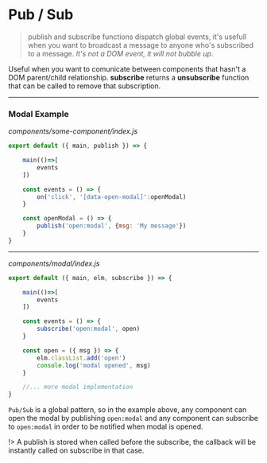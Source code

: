 
# Pub / Sub

> publish and subscribe functions dispatch global events, it's usefull when you want to broadcast a message to anyone who's subscribed to a message. *It's not a DOM event, it will not bubble up*.

Useful when you want to comunicate between components that hasn't a DOM parent/child relationship.
**subscribe** returns a **unsubscribe** function that can be called to remove that subscription.

---

### Modal Example

*components/some-component/index.js*

```js
export default ({ main, publish }) => {

    main(()=>[
        events
    ])

    const events = () => {
        on('click', '[data-open-modal]':openModal)
    }

    const openModal = () => {
        publish('open:modal', {msg: 'My message'})
    }
}
```

---

*components/modal/index.js*

```js
export default ({ main, elm, subscribe }) => {

    main(()=>[
        events
    ])

    const events = () => {
        subscribe('open:modal', open)
    }

    const open = ({ msg }) => {
        elm.classList.add('open')
        console.log('modal opened', msg)
    }

    //... more modal implementation
}
```

`Pub/Sub` is a global pattern, so in the example above, any component can open the modal by publishing `open:modal` and any component can subscribe to `open:modal` in order to be notified when modal is opened.

!> A publish is stored when called before the subscribe, the callback will be instantly called on subscribe in that case.
